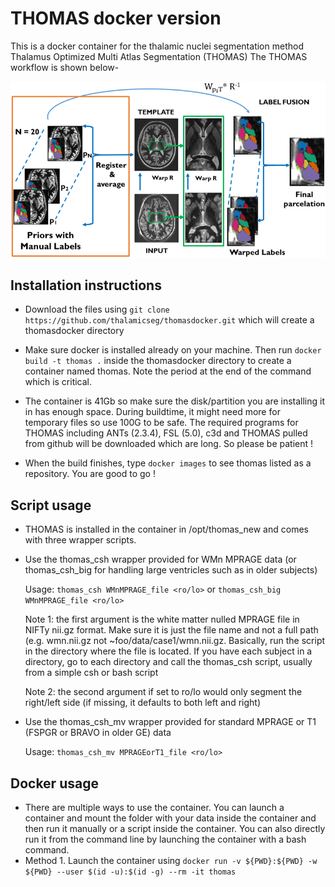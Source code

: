 # THOMAS docker version
This is a docker container for the thalamic nuclei segmentation method Thalamus Optimized Multi Atlas Segmentation (THOMAS)
The THOMAS workflow is shown below-

![THOMAS workflow](THOMAS.jpg "Workflow")

## Installation instructions
- Download the files using ```git clone https://github.com/thalamicseg/thomasdocker.git``` which will create a thomasdocker directory

- Make sure docker is installed already on your machine. Then run ```docker build -t thomas .``` inside the thomasdocker directory to create a container named thomas. Note the period at the end of the command which is critical.

- The container is 41Gb so make sure the disk/partition you are installing it in has enough space. During buildtime, it might need more for temporary files so use 100G to be safe. The required programs for THOMAS including ANTs (2.3.4), FSL (5.0), c3d and THOMAS pulled from github will be downloaded which are long. So please be patient !

- When the build finishes, type ```docker images``` to see thomas listed as a repository. You are good to go !

## Script usage
- THOMAS is installed in the container in /opt/thomas_new and comes with three wrapper scripts.
- Use the thomas_csh wrapper provided for WMn MPRAGE data (or thomas_csh_big for handling large ventricles such as in older subjects)
  
  Usage: ```thomas_csh WMnMPRAGE_file <ro/lo>```  or ```thomas_csh_big WMnMPRAGE_file <ro/lo> ```

  Note 1: the first argument is the white matter nulled MPRAGE file in NIFTy nii.gz format. Make sure it is just the file name and not a full path (e.g. wmn.nii.gz not ~foo/data/case1/wmn.nii.gz. Basically, run the script in the directory where the file is located. If you have each subject in a directory, go to each directory and call the thomas_csh script, usually from a simple csh or bash script
    
  Note 2: the second argument if set to ro/lo would only segment the right/left side (if missing, it defaults to both left and right)
- Use the thomas_csh_mv wrapper provided for standard MPRAGE or T1 (FSPGR or BRAVO in older GE) data

  Usage: ```thomas_csh_mv MPRAGEorT1_file <ro/lo>``` 
  
## Docker usage
- There are multiple ways to use the container. You can launch a container and mount the folder with your data inside the container and then run it manually or a script inside the container. You can also directly run it from the command line by launching the container with a bash command.
- Method 1. Launch the container using ```docker run -v ${PWD}:${PWD} -w ${PWD} --user $(id -u):$(id -g) --rm -it thomas ```
